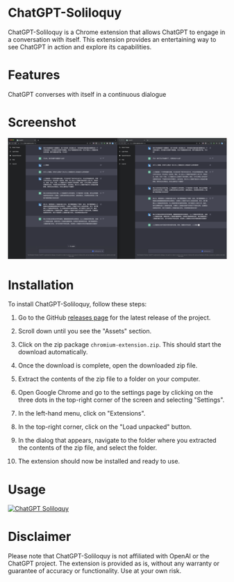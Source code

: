 ChatGPT-Soliloquy
=================

ChatGPT-Soliloquy is a Chrome extension that allows ChatGPT to engage in a conversation with itself. This extension provides an entertaining way to see ChatGPT in action and explore its capabilities.

# Features

ChatGPT converses with itself in a continuous dialogue

# Screenshot

![](./screenshots/screenshot.png)

# Installation

To install ChatGPT-Soliloquy, follow these steps:

1. Go to the GitHub [releases page](https://github.com/yetone/chat-gpt-soliloquy/releases) for the latest release of the project.

2. Scroll down until you see the "Assets" section.

3. Click on the zip package `chromium-extension.zip`. This should start the download automatically.

4. Once the download is complete, open the downloaded zip file.

5. Extract the contents of the zip file to a folder on your computer.

6. Open Google Chrome and go to the settings page by clicking on the three dots in the top-right corner of the screen and selecting "Settings".

7. In the left-hand menu, click on "Extensions".

8. In the top-right corner, click on the "Load unpacked" button.

9. In the dialog that appears, navigate to the folder where you extracted the contents of the zip file, and select the folder.

10. The extension should now be installed and ready to use.

# Usage

[![ChatGPT Soliloquy](https://img.youtube.com/vi/hdRNYVLs3OM/maxresdefault.jpg)](https://www.youtube.com/watch?v=hdRNYVLs3OM)

# Disclaimer

Please note that ChatGPT-Soliloquy is not affiliated with OpenAI or the ChatGPT project. The extension is provided as is, without any warranty or guarantee of accuracy or functionality. Use at your own risk.
